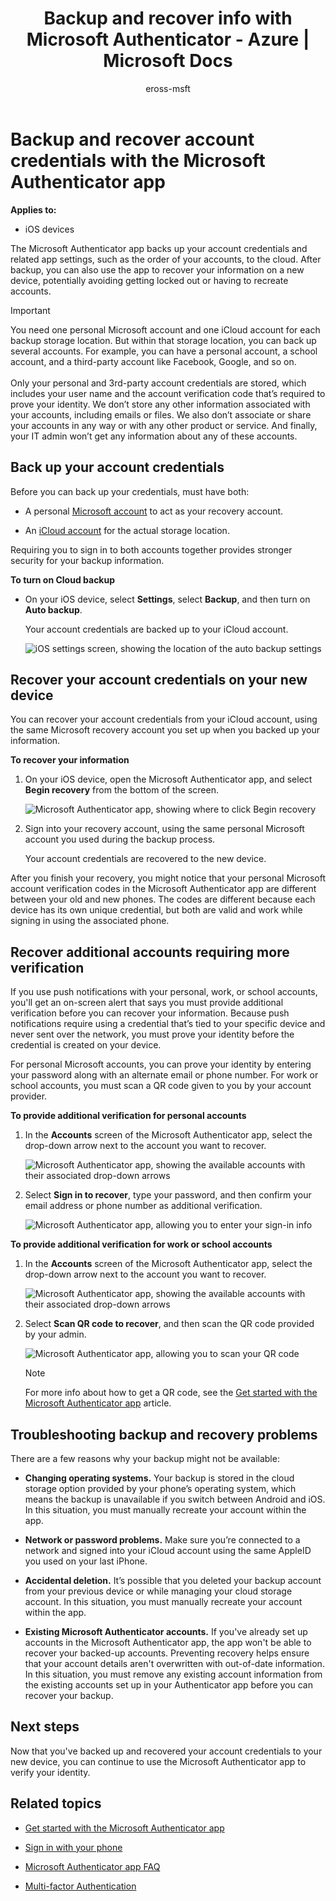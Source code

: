 ﻿---
title: Backup and recover info with Microsoft Authenticator - Azure | Microsoft Docs
description: Learn how to backup and recover your account credentials, using the Microsoft Authenticator app.
services: multi-factor-authentication
documentationcenter: ''
author: eross-msft
manager: mtillman

ms.service: multi-factor-authentication
ms.workload: identity
ms.tgt_pltfrm: na
ms.devlang: na
ms.topic: article
ms.date: 03/28/2018
ms.author: lizross
ms.reviewer: olhaun
ms.custom: end-user
---
# Backup and recover account credentials with the Microsoft Authenticator app
**Applies to:**

- iOS devices

The Microsoft Authenticator app backs up your account credentials and related app settings, such as the order of your accounts, to the cloud. After backup, you can also use the app to recover your information on a new device, potentially avoiding getting locked out or having to recreate accounts.

>[!IMPORTANT]
> You need one personal Microsoft account and one iCloud account for each backup storage location. But within that storage location, you can back up several accounts. For example, you can have a personal account, a school account, and a third-party account like Facebook, Google, and so on.<br><br>Only your personal and 3rd-party account credentials are stored, which includes your user name and the account verification code that’s required to prove your identity. We don’t store any other information associated with your accounts, including emails or files. We also don’t associate or share your accounts in any way or with any other product or service. And finally, your IT admin won’t get any information about any of these accounts.

## Back up your account credentials
Before you can back up your credentials, must have both:

- A personal [Microsoft account](https://account.microsoft.com/account) to act as your recovery account.

- An [iCloud account](https://www.icloud.com/) for the actual storage location. 

Requiring you to sign in to both accounts together provides stronger security for your backup information.

**To turn on Cloud backup**
-	On your iOS device, select **Settings**, select **Backup**, and then turn on **Auto backup**.

    Your account credentials are backed up to your iCloud account.

    ![iOS settings screen, showing the location of the auto backup settings](./media/authenticator-app-backup-and-recovery/backup-and-recovery-turn-on.png)

## Recover your account credentials on your new device
You can recover your account credentials from your iCloud account, using the same Microsoft recovery account you set up when you backed up your information.

**To recover your information**
1.	On your iOS device, open the Microsoft Authenticator app, and select **Begin recovery** from the bottom of the screen.

    ![Microsoft Authenticator app, showing where to click Begin recovery](./media/authenticator-app-backup-and-recovery/backup-and-recovery-begin-recovery.png)

2.	Sign into your recovery account, using the same personal Microsoft account you used during the backup process.

    Your account credentials are recovered to the new device.

After you finish your recovery, you might notice that your personal Microsoft account verification codes in the Microsoft Authenticator app are different between your old and new phones. The codes are different because each device has its own unique credential, but both are valid and work while signing in using the associated phone.

## Recover additional accounts requiring more verification
If you use push notifications with your personal, work, or school accounts, you'll get an on-screen alert that says you must provide additional verification before you can recover your information. Because push notifications require using a credential that’s tied to your specific device and never sent over the network, you must prove your identity before the credential is created on your device.

For personal Microsoft accounts, you can prove your identity by entering your password along with an alternate email or phone number. For work or school accounts, you must scan a QR code given to you by your account provider.

**To provide additional verification for personal accounts**
1.	In the **Accounts** screen of the Microsoft Authenticator app, select the drop-down arrow next to the account you want to recover.

    ![Microsoft Authenticator app, showing the available accounts with their associated drop-down arrows](./media/authenticator-app-backup-and-recovery/backup-and-recovery-arrow.png)

2.	Select **Sign in to recover**, type your password, and then confirm your email address or phone number as additional verification.

    ![Microsoft Authenticator app, allowing you to enter your sign-in info](./media/authenticator-app-backup-and-recovery/backup-and-recovery-sign-in.png)

**To provide additional verification for work or school accounts**
1.	In the **Accounts** screen of the Microsoft Authenticator app, select the drop-down arrow next to the account you want to recover.

    ![Microsoft Authenticator app, showing the available accounts with their associated drop-down arrows](./media/authenticator-app-backup-and-recovery/backup-and-recovery-additonal-accts.png)

2.	Select **Scan QR code to recover**, and then scan the QR code provided by your admin.

    ![Microsoft Authenticator app, allowing you to scan your QR code](./media/authenticator-app-backup-and-recovery/backup-and-recovery-scan-qr-code.png)

    >[!NOTE]
    >For more info about how to get a QR code, see the [Get started with the Microsoft Authenticator app](https://docs.microsoft.com/en-us/azure/multi-factor-authentication/end-user/microsoft-authenticator-app-how-to) article.

## Troubleshooting backup and recovery problems
There are a few reasons why your backup might not be available:

-	**Changing operating systems.** Your backup is stored in the cloud storage option provided by your phone’s operating system, which means the backup is unavailable if you switch between Android and iOS. In this situation, you must manually recreate your account within the app.

-	**Network or password problems.** Make sure you’re connected to a network and signed into your iCloud account using the same AppleID you used on your last iPhone.

-	**Accidental deletion.** It’s possible that you deleted your backup account from your previous device or while managing your cloud storage account. In this situation, you must manually recreate your account within the app.

-	**Existing Microsoft Authenticator accounts.** 
 If you've already set up accounts in the Microsoft Authenticator app, the app won't be able to recover your backed-up accounts. Preventing recovery helps ensure that your account details aren't overwritten with out-of-date information. In this situation, you must remove any existing account information from the existing accounts set up in your Authenticator app before you can recover your backup.

## Next steps
Now that you've backed up and recovered your account credentials to your new device, you can continue to use the Microsoft Authenticator app to verify your identity.

## Related topics
- [Get started with the Microsoft Authenticator app](microsoft-authenticator-app-how-to.md)  

- [Sign in with your phone](microsoft-authenticator-app-phone-signin-faq.md)

- [Microsoft Authenticator app FAQ](microsoft-authenticator-app-faq.md)

- [Multi-factor Authentication](https://docs.microsoft.com/azure/multi-factor-authentication/)
